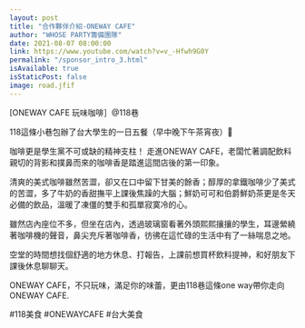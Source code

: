 ```yaml
---
layout: post
title: "合作夥伴介紹-ONEWAY CAFE"
author: "WHOSE PARTY籌備團隊"
date: 2021-08-07 08:00:00
link: https://www.youtube.com/watch?v=v_-Hfwh9G0Y
permalink: "/sponsor_intro_3.html"
isAvailable: true
isStaticPost: false
image: road.jfif
---
```


[ONEWAY CAFE 玩味咖啡］@118巷

118這條小巷包辦了台大學生的一日五餐（早中晚下午茶宵夜）🤤

咖啡更是學生黨不可或缺的精神支柱！
走進ONEWAY CAFE，老闆忙著調配飲料親切的背影和撲鼻而來的咖啡香是踏進這間店後的第一印象。

清爽的美式咖啡雖然苦澀，卻又在口中留下甘美的餘香；醇厚的拿鐵咖啡少了美式的苦澀，多了牛奶的香甜撫平上課後焦躁的大腦；鮮奶可可和伯爵鮮奶茶更是冬天必備的飲品，溫暖了凍僵的雙手和孤單寂寞冷的心。

雖然店內座位不多，但坐在店內，透過玻璃窗看著外頭熙熙攘攘的學生，耳邊縈繞著咖啡機的聲音，鼻尖充斥著咖啡香，彷彿在這忙碌的生活中有了一絲喘息之地。

空堂的時間想找個舒適的地方休息、打報告，上課前想買杯飲料提神，和好朋友下課後休息聊聊天。

ONEWAY CAFE，不只玩味，滿足你的味蕾，更由118巷這條one way帶你走向ONEWAY CAFE.

#118美食 #ONEWAYCAFE #台大美食

